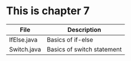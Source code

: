 This is chapter 7
===========
 File| Description
-------------|---------
IfElse.java| Basics of if-else
Switch.java| Basics of switch statement